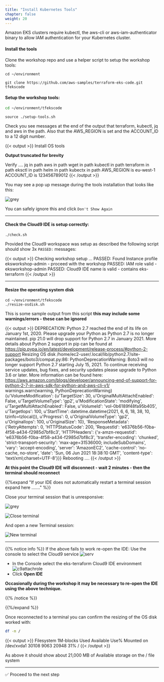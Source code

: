 ```yaml
---
title: "Install Kubernetes Tools"
chapter: false
weight: 20
---
```


Amazon EKS clusters require kubectl, the aws-cli or aws-iam-authenticator
binary to allow IAM authentication for your Kubernetes cluster.

<!--
When you fist open the IDE you will see the auto load of the git hub repo in the terminal

{{< output >}}
/tmp/git-cloning-runner-1605447789774-026172363884.sh
~/environment $ /tmp/git-cloning-runner-1605447789774-026172363884.sh
Cloning into '/home/ec2-user/environment/tfekscode'...
remote: Enumerating objects: 1032, done.
remote: Counting objects: 100% (1032/1032), done.
remote: Compressing objects: 100% (549/549), done.
remote: Total 1032 (delta 530), reused 976 (delta 474), pack-reused 0
Receiving objects: 100% (1032/1032), 393.22 KiB | 493.00 KiB/s, done.
Resolving deltas: 100% (530/530), done.

Navigate to your cloned repository by typing "cd /home/ec2-user/environment/tfekscode" to start working with "https://github.com/aws-samples/terraform-eks-code.git"

To set your display name run "git config --global user.name YOUR_USER_NAME"
To set your display email run "git config --global user.email YOUR_EMAIL_ADDRESS"

~/environment $ 

{{< /output >}}
-->


#### Install the tools

Clone the workshop repo and use a helper script to setup the workshop tools: 

```
cd ~/environment
```

```
git clone https://github.com/aws-samples/terraform-eks-code.git tfekscode
```


#### Setup the workshop tools:

```bash
cd ~/environment/tfekscode
```


```
source ./setup-tools.sh
```

Check you see messages at the end of the output that terraform, kubectl, jq and aws in the path. Also that the AWS_REGION is set and the ACCOUNT_ID to a 12 digit number.

{{< output >}}
Install OS tools

**Output truncated for brevity**

Verify ....
jq in path
aws in path
wget in path
kubectl in path
terraform in path
eksctl in path
helm in path
kubectx in path
AWS_REGION is eu-west-1
ACCOUNT_ID is 123456789012
{{< /output >}}


You may see a pop up message during the tools installation that looks like this:

![grey](/images/andyt/git-warning.png)

You can safely ignore this and click `Don't Show Again`

---

#### Check the Cloud9 IDE is setup correctly:

```
./check.sh
```

Provided the Cloud9 workspace was setup as described the following script should show 3x `PASSED:` messages:

{{< output >}}
Checking workshop setup ...
PASSED: Found Instance profile eksworkshop-admin - proceed with the workshop
PASSED: IAM role valid - eksworkshop-admin
PASSED: Cloud9 IDE name is valid - contains eks-terraform
{{< /output >}}


----

#### Resize the operating system disk

```
cd ~/environment/tfekscode
./resize-osdisk.sh
```

This is some sample output from this script **this may include some warnings/errors - these can be ignored**

{{< output >}}
DEPRECATION: Python 2.7 reached the end of its life on January 1st, 2020. Please upgrade your Python as Python 2.7 is no longer maintained. pip 21.0 will drop support for Python 2.7 in January 2021. More details about Python 2 support in pip can be found at https://pip.pypa.io/en/latest/development/release-process/#python-2-support
Resizing OS disk
/home/ec2-user/.local/lib/python2.7/site-packages/boto3/compat.py:86: PythonDeprecationWarning: Boto3 will no longer support Python 2.7 starting July 15, 2021. To continue receiving service updates, bug fixes, and security updates please upgrade to Python 3.6 or later. More information can be found here: https://aws.amazon.com/blogs/developer/announcing-end-of-support-for-python-2-7-in-aws-sdk-for-python-and-aws-cli-v1/
  warnings.warn(warning, PythonDeprecationWarning)
{u'VolumeModification': {u'TargetSize': 30, u'OriginalMultiAttachEnabled': False, u'TargetVolumeType': 'gp2', u'ModificationState': 'modifying', u'TargetMultiAttachEnabled': False, u'VolumeId': 'vol-0b6189f48fa95b405', u'TargetIops': 100, u'StartTime': datetime.datetime(2021, 6, 6, 18, 38, 10, tzinfo=tzlocal()), u'Progress': 0, u'OriginalVolumeType': 'gp2', u'OriginalIops': 100, u'OriginalSize': 10}, 'ResponseMetadata': {'RetryAttempts': 0, 'HTTPStatusCode': 200, 'RequestId': 'e6376b56-f0ba-4f58-a434-f2985d7bf8c3', 'HTTPHeaders': {'x-amzn-requestid': 'e6376b56-f0ba-4f58-a434-f2985d7bf8c3', 'transfer-encoding': 'chunked', 'strict-transport-security': 'max-age=31536000; includeSubDomains', 'vary': 'accept-encoding', 'server': 'AmazonEC2', 'cache-control': 'no-cache, no-store', 'date': 'Sun, 06 Jun 2021 18:38:10 GMT', 'content-type': 'text/xml;charset=UTF-8'}}}
Rebooting ....
{{< /output >}}

**At this point the Cloud9 IDE will disconnect - wait 2 minutes - then the terminal should reconnect**

{{%expand "If your IDE does not automatically restart a terminal session expand here ......." %}}

Close your terminal session that is unresponsive:

![grey](/images/andyt/reboot-greyed.jpg)


![Close terminal](/images/andyt/close-term.jpg)

And open a new Terminal session:

![New terminal](/images/andyt/New-Term.jpg) 


----

{{% notice info %}}
If the above fails to work re-open the IDE:
Use the console to select the Cloud9 service
![serv](/images/andyt/Services-cloud9.jpg)
- In the Console select the eks-terraform Cloud9 IDE environment
![c9attachrole](/images/andyt/OpenIDE.jpg)
- Click **Open IDE**
      
**Occasionally during the workshop it may be necessary to re-open the IDE using the above technique.**

{{% /notice %}}

{{%/expand %}}

Once reconnected to a terminal you can confirm the resizing of the OS disk worked with:

```bash
df -m /
```
{{< output >}}
Filesystem     1M-blocks  Used Available Use% Mounted on
/dev/xvda1         30108  9063     20948  31% /
{{< /output >}}

As above it should show about 21,000 MB of Available storage on the / file system

---

:white_check_mark: Proceed to the next step

